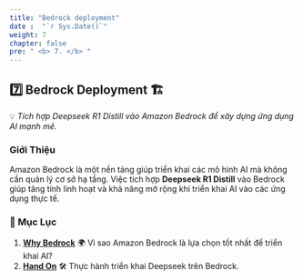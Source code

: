 ```yaml
---
title: "Bedrock deployment"
date :  "`r Sys.Date()`" 
weight: 7
chapter: false
pre: " <b> 7. </b> "
---
```

## **7️⃣ Bedrock Deployment** 🏗️

💡 *Tích hợp Deepseek R1 Distill vào Amazon Bedrock để xây dựng ứng dụng AI mạnh mẽ.*

### **Giới Thiệu**
Amazon Bedrock là một nền tảng giúp triển khai các mô hình AI mà không cần quản lý cơ sở hạ tầng. Việc tích hợp **Deepseek R1 Distill** vào Bedrock giúp tăng tính linh hoạt và khả năng mở rộng khi triển khai AI vào các ứng dụng thực tế.

### **📌 Mục Lục**
1. **[Why Bedrock](#why-bedrock)** 🌍 Vì sao Amazon Bedrock là lựa chọn tốt nhất để triển khai AI?
2. **[Hand On](#hand-on)** 🛠️ Thực hành triển khai Deepseek trên Bedrock.
